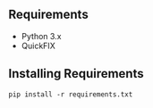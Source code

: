 
## Requirements
* Python 3.x
* QuickFIX

## Installing Requirements
```
pip install -r requirements.txt
```
